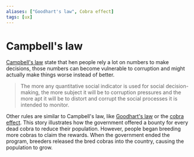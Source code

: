 ```yaml
---
aliases: ["Goodhart's law", Cobra effect]
tags: [ux]
---
```


# Campbell's law

[Campbell's law](https://wikipedia.org/wiki/campbell%27s_law) state that hen people rely a lot on numbers to make decisions, those numbers can become vulnerable to corruption and might actually make things worse instead of better. 

> The more any quantitative social indicator is used for social decision-making, the more subject it will be to corruption pressures and the more apt it will be to distort and corrupt the social processes it is intended to monitor.

Other rules are similar to Campbell's law, like [Goodhart's law](https://wikipedia.org/wiki/goodhart%27s_law) or the [cobra effect](https://wikipedia.org/wiki/perverse_incentive#the_original_cobra_effect). This story illustrates how the government offered a bounty for every dead cobra to reduce their population. However, people began breeding more cobras to claim the rewards. When the government ended the program, breeders released the bred cobras into the country, causing the population to grow.